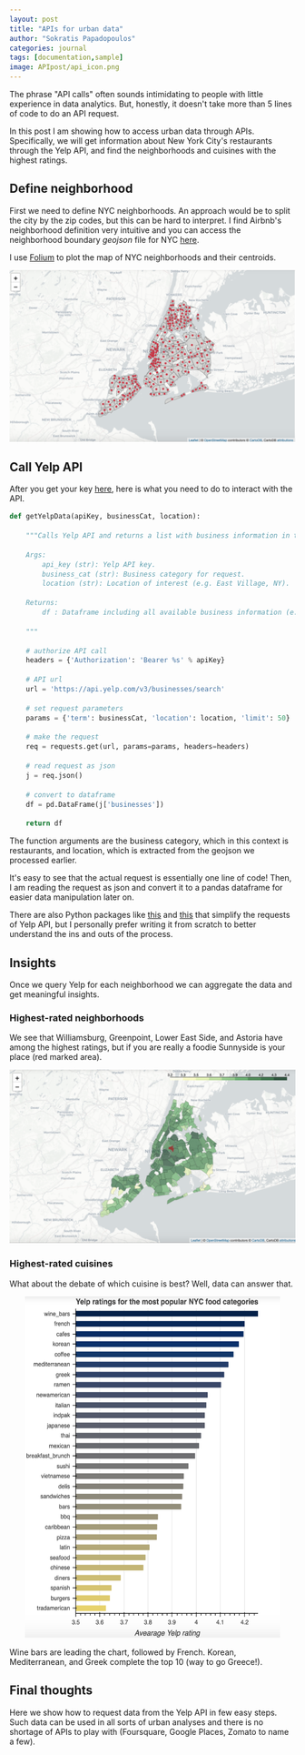 ```yaml
---
layout: post
title: "APIs for urban data"
author: "Sokratis Papadopoulos"
categories: journal
tags: [documentation,sample]
image: APIpost/api_icon.png
---
```



The phrase "API calls" often sounds intimidating to people with little experience in data analytics. But, honestly, it doesn't take more than 5 lines of code to do an API request.

In this post I am showing how to access urban data through APIs. Specifically, we will get information about New York City's restaurants through the Yelp API, and find the neighborhoods and cuisines with the highest ratings. 

## Define neighborhood

First we need to define NYC neighborhoods. An approach would be to split the city by the zip codes, but this can be hard to interpret. I find Airbnb's neighborhood definition very intuitive and you can access the neighborhood boundary _geojson_ file for NYC  [here](http://data.insideairbnb.com/united-states/ny/new-york-city/2019-06-02/visualisations/neighbourhoods.geojson).

I use [Folium]([https://python-visualization.github.io/folium/](https://python-visualization.github.io/folium/)) to plot the map of NYC neighborhoods and their centroids.

![](/assets/img/APIpost/nyc_neighborhoods.png  "NYC neighborhoods")

## Call Yelp API

After you get your key [here](https://www.yelp.com/developers/v3/manage_app), here is what you need to do to interact with the API.

```python
def getYelpData(apiKey, businessCat, location):
    
    """Calls Yelp API and returns a list with business information in the given location.
    
    Args:
        api_key (str): Yelp API key.
        business_cat (str): Business category for request.
        location (str): Location of interest (e.g. East Village, NY).
    
    Returns:
        df : Dataframe including all available business information (e.g. name, rating, address, etc.)
        
    """
    
    # authorize API call
    headers = {'Authorization': 'Bearer %s' % apiKey}
    
    # API url
    url = 'https://api.yelp.com/v3/businesses/search'
    
    # set request parameters
    params = {'term': businessCat, 'location': location, 'limit': 50}
    
    # make the request
    req = requests.get(url, params=params, headers=headers)
    
    # read request as json
    j = req.json()
    
    # convert to dataframe
    df = pd.DataFrame(j['businesses'])
    
    return df
```

The function arguments are the business category, which in this context is restaurants, and location, which is extracted from the geojson we processed earlier. 

It's easy to see that the actual request is essentially one line of code! Then, I am reading the request as json and convert it to a pandas dataframe for easier data manipulation later on.

There are also Python packages like [this]([https://github.com/Yelp/yelp-python](https://github.com/Yelp/yelp-python)) and [this]([https://github.com/gfairchild/yelpapi](https://github.com/gfairchild/yelpapi)) that simplify the requests of Yelp API, but I personally prefer writing it from scratch to better understand the ins and outs of the process. 

## Insights

Once we query Yelp for each neighborhood we can aggregate the data and get meaningful insights. 

### Highest-rated neighborhoods

We see that Williamsburg, Greenpoint, Lower East Side, and Astoria have among the highest ratings, but if you are really a foodie Sunnyside is your place (red marked area). 


![](/assets/img/APIpost/choropleth.png  "Neighborhood rating choropleth")


### Highest-rated cuisines

What about the debate of which cuisine is best? Well, data can answer that. 

<p align="center">
<img src="/assets/img/APIpost/cuisineYelpRatings.png" width="450" height="600" title="Cuisine ratings">
</p>
Wine bars are leading the chart, followed by French. Korean, Mediterranean, and Greek complete the top 10 (way to go Greece!). 

## Final thoughts

Here we show how to request data from the Yelp API in few easy steps. Such data can be used in all sorts of urban analyses and there is no shortage of APIs to play with (Foursquare, Google Places, Zomato to name a few). 


